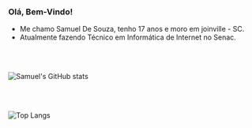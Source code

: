 ### Olá, Bem-Vindo!


- Me chamo Samuel De Souza, tenho 17 anos e moro em joinville - SC. 
- Atualmente fazendo Técnico em Informática de Internet no Senac.

<br>
<br>


![Samuel's GitHub stats](https://github-readme-stats.vercel.app/api?username=CarinhaDaora&show_icons=true&theme=synthwave)

<br>
<br>

![Top Langs](https://github-readme-stats.vercel.app/api/top-langs/?username=CarinhaDaora)
